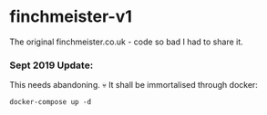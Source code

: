 # finchmeister-v1 
The original finchmeister.co.uk - code so bad I had to share it.


### Sept 2019 Update:

This needs abandoning. :skull:
It shall be immortalised through docker:
```
docker-compose up -d
```
